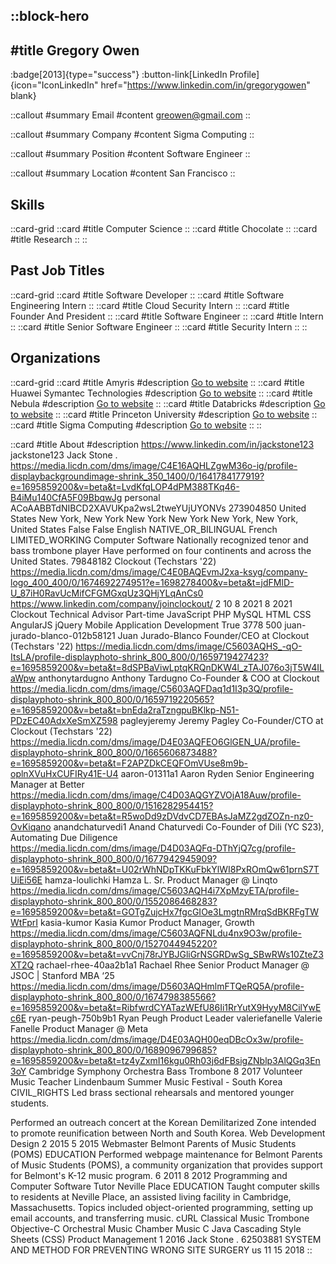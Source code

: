 ::block-hero
---
#title
Gregory Owen
---

:badge[2013]{type="success"}
:button-link[LinkedIn Profile]{icon="IconLinkedIn" href="https://www.linkedin.com/in/gregorygowen" blank}

::callout
#summary
Email
#content
greowen@gmail.com
::

::callout
#summary
Company
#content
Sigma Computing
::

::callout
#summary
Position
#content
Software Engineer
::

::callout
#summary
Location
#content
San Francisco
::

## Skills
::card-grid
::card
#title
Computer Science
::
::card
#title
Chocolate
::
::card
#title
Research
::
::

## Past Job Titles
::card-grid
::card
#title
Software Developer
::
::card
#title
Software Engineering Intern
::
::card
#title
Cloud Security Intern
::
::card
#title
Founder And President
::
::card
#title
Software Engineer
::
::card
#title
Intern
::
::card
#title
Senior Software Engineer
::
::card
#title
Security Intern
::
::

## Organizations
::card-grid
::card
#title
Amyris
#description
[Go to website](amyris.com)
::
::card
#title
Huawei Symantec Technologies
#description
[Go to website](huaweisymantec.com)
::
::card
#title
Nebula
#description
[Go to website](nebula.com)
::
::card
#title
Databricks
#description
[Go to website](databricks.com)
::
::card
#title
Princeton University
#description
[Go to website](princeton.edu)
::
::card
#title
Sigma Computing
#description
[Go to website](sigmacomputing.com)
::
::

::card
#title
About
#description
https://www.linkedin.com/in/jackstone123 jackstone123 Jack Stone . https://media.licdn.com/dms/image/C4E16AQHLZgwM36o-ig/profile-displaybackgroundimage-shrink_350_1400/0/1641784177919?e=1695859200&v=beta&t=LvdKfqLOP4dPM388TKq46-B4iMu140CfA5F09BbqwJg personal ACoAABBTdNIBCD2XAVUKpa2wsL2tweYUjUYONVs 273904850 United States New York, New York New York New York New York, New York, United States False False English NATIVE_OR_BILINGUAL French LIMITED_WORKING Computer Software Nationally recognized tenor and bass trombone player Have performed on four continents and across the United States. 79848182 Clockout (Techstars '22) https://media.licdn.com/dms/image/C4E0BAQEvmJ2xa-ksyg/company-logo_400_400/0/1674692274951?e=1698278400&v=beta&t=jdFMlD-U_87iH0RavUcMifCFGMGxqUz3QHjYLqAnCs0 https://www.linkedin.com/company/joinclockout/ 2 10 8 2021 8 2021 Clockout Technical Advisor Part-time JavaScript PHP MySQL HTML CSS AngularJS jQuery Mobile Application Development True 3778 500 juan-jurado-blanco-012b58121 Juan Jurado-Blanco Founder/CEO at Clockout (Techstars '22) https://media.licdn.com/dms/image/C5603AQHS_-qO-ItsLA/profile-displayphoto-shrink_800_800/0/1659719427423?e=1695859200&v=beta&t=8dSPBaViwLptqKRQnDKW4l_zTAJ076o3jT5W4ILaWpw anthonytardugno Anthony Tardugno Co-Founder & COO at Clockout https://media.licdn.com/dms/image/C5603AQFDaq1d1I3p3Q/profile-displayphoto-shrink_800_800/0/1659719220565?e=1695859200&v=beta&t=bnEda2raTzngpuBKlkp-N51-PDzEC40AdxXeSmXZ598 pagleyjeremy Jeremy Pagley Co-Founder/CTO at Clockout (Techstars '22) https://media.licdn.com/dms/image/D4E03AQFEO6GlGEN_UA/profile-displayphoto-shrink_800_800/0/1665606873488?e=1695859200&v=beta&t=F2APZDkCEQFOmVUse8m9b-oplnXVuHxCUFIRy41E-U4 aaron-01311a1 Aaron Ryden Senior Engineering Manager at Better https://media.licdn.com/dms/image/C4D03AQGYZVOjA18Auw/profile-displayphoto-shrink_800_800/0/1516282954415?e=1695859200&v=beta&t=R5woDd9zDVdvCD7EBAsJaMZ2gdZOZn-nz0-OvKiqano anandchaturvedi1 Anand Chaturvedi Co-Founder of Dili (YC S23), Automating Due Diligence https://media.licdn.com/dms/image/D4D03AQFq-DThYjQ7cg/profile-displayphoto-shrink_800_800/0/1677942945909?e=1695859200&v=beta&t=U02rWhNDpTKKuFbkYlWI8PxROmQw61prnS7TUiEi56E hamza-loulichki Hamza L. Sr. Product Manager @ Linqto https://media.licdn.com/dms/image/C5603AQH4i7XpMzyETA/profile-displayphoto-shrink_800_800/0/1552086468283?e=1695859200&v=beta&t=GOTgZujcHx7fgcGIOe3LmgtnRMrqSdBKRFgTWWtFprI kasia-kumor Kasia Kumor Product Manager, Growth https://media.licdn.com/dms/image/C5603AQFNLdu4nx9O3w/profile-displayphoto-shrink_800_800/0/1527044945220?e=1695859200&v=beta&t=vvCnj78rJYBJGliGrNSGRDwSg_SBwRWs10ZteZ3XT2Q rachael-rhee-40aa2b1a1 Rachael Rhee Senior Product Manager @ JSOC | Stanford MBA ‘25 https://media.licdn.com/dms/image/D5603AQHmlmFTQeRQ5A/profile-displayphoto-shrink_800_800/0/1674798385566?e=1695859200&v=beta&t=RibfwrdCYATazWEfU86Ii1RrYutX9HyyM8CilYwEc6E ryan-peugh-750b9b1 Ryan Peugh Product Leader valeriefanelle Valerie Fanelle Product Manager @ Meta https://media.licdn.com/dms/image/D4E03AQH00eqDBcOx3w/profile-displayphoto-shrink_800_800/0/1689096799685?e=1695859200&v=beta&t=tz4yZxmI16kgu0Rh03j6dFBsigZNblp3AlQGq3En3oY Cambridge Symphony Orchestra Bass Trombone 8 2017 Volunteer Music Teacher Lindenbaum Summer Music Festival - South Korea CIVIL_RIGHTS Led brass sectional rehearsals and mentored younger students.

Performed an outreach concert at the Korean Demilitarized Zone intended to promote reunification between North and South Korea. Web Development Design 2 2015 5 2015 Webmaster Belmont Parents of Music Students (POMS) EDUCATION Performed webpage maintenance for Belmont Parents of Music Students (POMS), a community organization that provides support for Belmont's K-12 music program. 6 2011 8 2012 Programming and Computer Software Tutor Neville Place EDUCATION Taught computer skills to residents at Neville Place, an assisted living facility in Cambridge, Massachusetts. Topics included object-oriented programming, setting up email accounts, and transferring music. cURL Classical Music Trombone Objective-C Orchestral Music Chamber Music C Java Cascading Style Sheets (CSS) Product Management 1 2016 Jack Stone . 62503881 SYSTEM AND METHOD FOR PREVENTING WRONG SITE SURGERY us 11 15 2018
::
